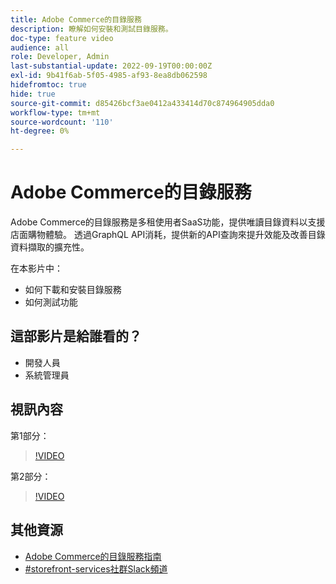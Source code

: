 ```yaml
---
title: Adobe Commerce的目錄服務
description: 瞭解如何安裝和測試目錄服務。
doc-type: feature video
audience: all
role: Developer, Admin
last-substantial-update: 2022-09-19T00:00:00Z
exl-id: 9b41f6ab-5f05-4985-af93-8ea8db062598
hidefromtoc: true
hide: true
source-git-commit: d85426bcf3ae0412a433414d70c874964905dda0
workflow-type: tm+mt
source-wordcount: '110'
ht-degree: 0%

---
```


# Adobe Commerce的目錄服務

Adobe Commerce的目錄服務是多租使用者SaaS功能，提供唯讀目錄資料以支援店面購物體驗。 透過GraphQL API消耗，提供新的API查詢來提升效能及改善目錄資料擷取的擴充性。

在本影片中：

- 如何下載和安裝目錄服務
- 如何測試功能

## 這部影片是給誰看的？

- 開發人員
- 系統管理員

## 視訊內容

第1部分：

>[!VIDEO](https://video.tv.adobe.com/v/3415599?quality=12&learn=on)

第2部分：

>[!VIDEO](https://video.tv.adobe.com/v/3415600?quality=12&learn=on)

## 其他資源

- [Adobe Commerce的目錄服務指南](https://experienceleague.adobe.com/docs/commerce-merchant-services/catalog-service/guide-overview.html)
- [#storefront-services社群Slack頻道](https://magentocommeng.slack.com/?redir=%2Farchives%2FC03HVPG8RS4)
